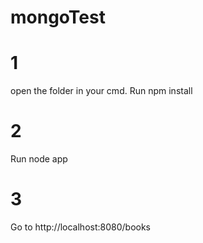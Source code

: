 # mongoTest
# 1
open the folder in your cmd. Run npm install
# 2
Run node app
# 3
Go to http://localhost:8080/books
